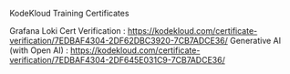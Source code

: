 KodeKloud Training Certificates


Grafana Loki Cert Verification : https://kodekloud.com/certificate-verification/7EDBAF4304-2DF62DBC3920-7CB7ADCE36/
Generative AI (with Open AI) : https://kodekloud.com/certificate-verification/7EDBAF4304-2DF645E031C9-7CB7ADCE36/
